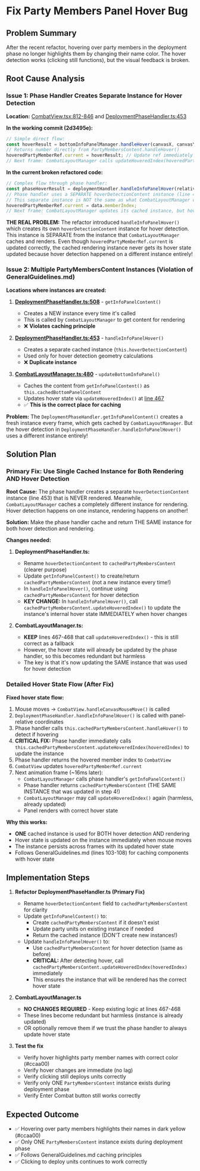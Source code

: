 # Fix Party Members Panel Hover Bug

## Problem Summary

After the recent refactor, hovering over party members in the deployment phase no longer highlights them by changing their name color. The hover detection works (clicking still functions), but the visual feedback is broken.

## Root Cause Analysis

### Issue 1: Phase Handler Creates Separate Instance for Hover Detection

**Location:** [CombatView.tsx:812-846](react-app/src/components/combat/CombatView.tsx#L812-L846) and [DeploymentPhaseHandler.ts:453](react-app/src/models/combat/DeploymentPhaseHandler.ts#L453)

**In the working commit (2d3495e):**
```typescript
// Simple direct flow:
const hoverResult = bottomInfoPanelManager.handleHover(canvasX, canvasY, panelRegion);
// Returns number directly from PartyMembersContent.handleHover()
hoveredPartyMemberRef.current = hoverResult; // Update ref immediately
// Next frame: CombatLayoutManager calls updateHoveredIndex(hoveredPartyMemberRef.current)
```

**In the current broken refactored code:**
```typescript
// Complex flow through phase handler:
const phaseHoverResult = deploymentHandler.handleInfoPanelHover(relativeX, relativeY, ...);
// Phase handler uses a SEPARATE hoverDetectionContent instance (line 453)!
// This separate instance is NOT the same as what CombatLayoutManager caches
hoveredPartyMemberRef.current = data.memberIndex;
// Next frame: CombatLayoutManager updates its cached instance, but hover detection used a different instance!
```

**THE REAL PROBLEM:** The refactor introduced `handleInfoPanelHover()` which creates its own `hoverDetectionContent` instance for hover detection. This instance is SEPARATE from the instance that `CombatLayoutManager` caches and renders. Even though `hoveredPartyMemberRef.current` is updated correctly, the cached rendering instance never gets its hover state updated because hover detection happened on a different instance entirely!

### Issue 2: Multiple PartyMembersContent Instances (Violation of GeneralGuidelines.md)

**Locations where instances are created:**

1. **[DeploymentPhaseHandler.ts:508](react-app/src/models/combat/DeploymentPhaseHandler.ts#L508)** - `getInfoPanelContent()`
   - Creates a NEW instance every time it's called
   - This is called by `CombatLayoutManager` to get content for rendering
   - ❌ **Violates caching principle**

2. **[DeploymentPhaseHandler.ts:453](react-app/src/models/combat/DeploymentPhaseHandler.ts#L453)** - `handleInfoPanelHover()`
   - Creates a separate cached instance (`this.hoverDetectionContent`)
   - Used only for hover detection geometry calculations
   - ❌ **Duplicate instance**

3. **[CombatLayoutManager.ts:480](react-app/src/models/combat/layouts/CombatLayoutManager.ts#L480)** - `updateBottomInfoPanel()`
   - Caches the content from `getInfoPanelContent()` as `this.cachedBottomPanelContent`
   - Updates hover state via `updateHoveredIndex()` at [line 467](react-app/src/models/combat/layouts/CombatLayoutManager.ts#L467)
   - ✅ **This is the correct place for caching**

**Problem:** The `DeploymentPhaseHandler.getInfoPanelContent()` creates a fresh instance every frame, which gets cached by `CombatLayoutManager`. But the hover detection in `DeploymentPhaseHandler.handleInfoPanelHover()` uses a different instance entirely!

## Solution Plan

### Primary Fix: Use Single Cached Instance for Both Rendering AND Hover Detection

**Root Cause:** The phase handler creates a separate `hoverDetectionContent` instance (line 453) that is NEVER rendered. Meanwhile, `CombatLayoutManager` caches a completely different instance for rendering. Hover detection happens on one instance, rendering happens on another!

**Solution:** Make the phase handler cache and return THE SAME instance for both hover detection and rendering.

**Changes needed:**

1. **DeploymentPhaseHandler.ts:**
   - Rename `hoverDetectionContent` to `cachedPartyMembersContent` (clearer purpose)
   - Update `getInfoPanelContent()` to create/return `cachedPartyMembersContent` (not a new instance every time!)
   - In `handleInfoPanelHover()`, continue using `cachedPartyMembersContent` for hover detection
   - **KEY CHANGE:** In `handleInfoPanelHover()`, call `cachedPartyMembersContent.updateHoveredIndex()` to update the instance's internal hover state IMMEDIATELY when hover changes

2. **CombatLayoutManager.ts:**
   - **KEEP** lines 467-468 that call `updateHoveredIndex()` - this is still correct as a fallback
   - However, the hover state will already be updated by the phase handler, so this becomes redundant but harmless
   - The key is that it's now updating the SAME instance that was used for hover detection

### Detailed Hover State Flow (After Fix)

**Fixed hover state flow:**

1. Mouse moves → `CombatView.handleCanvasMouseMove()` is called
2. `DeploymentPhaseHandler.handleInfoPanelHover()` is called with panel-relative coordinates
3. Phase handler calls `this.cachedPartyMembersContent.handleHover()` to detect if hovering
4. **CRITICAL FIX:** Phase handler immediately calls `this.cachedPartyMembersContent.updateHoveredIndex(hoveredIndex)` to update the instance
5. Phase handler returns the hovered member index to `CombatView`
6. `CombatView` updates `hoveredPartyMemberRef.current`
7. Next animation frame (~16ms later):
   - `CombatLayoutManager` calls phase handler's `getInfoPanelContent()`
   - Phase handler returns `cachedPartyMembersContent` (THE SAME INSTANCE that was updated in step 4!)
   - `CombatLayoutManager` may call `updateHoveredIndex()` again (harmless, already updated)
   - Panel renders with correct hover state

**Why this works:**
- **ONE** cached instance is used for BOTH hover detection AND rendering
- Hover state is updated on the instance immediately when mouse moves
- The instance persists across frames with its updated hover state
- Follows GeneralGuidelines.md (lines 103-108) for caching components with hover state

## Implementation Steps

1. **Refactor DeploymentPhaseHandler.ts (Primary Fix)**
   - Rename `hoverDetectionContent` field to `cachedPartyMembersContent` for clarity
   - Update `getInfoPanelContent()` to:
     - Create `cachedPartyMembersContent` if it doesn't exist
     - Update party units on existing instance if needed
     - Return the cached instance (DON'T create new instances!)
   - Update `handleInfoPanelHover()` to:
     - Use `cachedPartyMembersContent` for hover detection (same as before)
     - **CRITICAL:** After detecting hover, call `cachedPartyMembersContent.updateHoveredIndex(hoveredIndex)` immediately
     - This ensures the instance that will be rendered has the correct hover state

2. **CombatLayoutManager.ts**
   - **NO CHANGES REQUIRED** - Keep existing logic at lines 467-468
   - These lines become redundant but harmless (instance is already updated)
   - OR optionally remove them if we trust the phase handler to always update hover state

3. **Test the fix**
   - Verify hover highlights party member names with correct color (#ccaa00)
   - Verify hover changes are immediate (no lag)
   - Verify clicking still deploys units correctly
   - Verify only ONE `PartyMembersContent` instance exists during deployment phase
   - Verify Enter Combat button still works correctly

## Expected Outcome

- ✅ Hovering over party members highlights their names in dark yellow (#ccaa00)
- ✅ Only ONE `PartyMembersContent` instance exists during deployment phase
- ✅ Follows GeneralGuidelines.md caching principles
- ✅ Clicking to deploy units continues to work correctly
